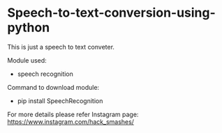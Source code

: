 # Speech-to-text-conversion-using-python
This is just a speech to text conveter.

Module used:
  - speech recognition
  
Command to download module:
  - pip install SpeechRecognition

For more details please refer Instagram page: https://www.instagram.com/hack_smashes/
